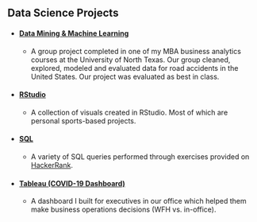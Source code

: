 ## Data Science Projects

- #### [Data Mining & Machine Learning](https://docs.google.com/presentation/d/1Se28dT02pL_c11RqrJGuzovhn4mUuhNE/edit?usp=sharing&ouid=115694771896342290715&rtpof=true&sd=true)
    - A group project completed in one of my MBA business analytics courses at the University of North Texas. Our group cleaned, explored, modeled and evaluated data for road accidents in the United States. Our project was evaluated as best in class. 
- #### [RStudio](Rstudio.md)
    - A collection of visuals created in RStudio. Most of which are personal sports-based projects. 
- #### [SQL](SQL.md)
    - A variety of SQL queries performed through exercises provided on [HackerRank](https://www.hackerrank.com).
- #### [Tableau (COVID-19 Dashboard)](https://public.tableau.com/views/DFWCoronavirus/DFWDashboard?:language=en-US&:display_count=n&:origin=viz_share_link)
    - A dashboard I built for executives in our office which helped them make business operations decisions (WFH vs. in-office). 

